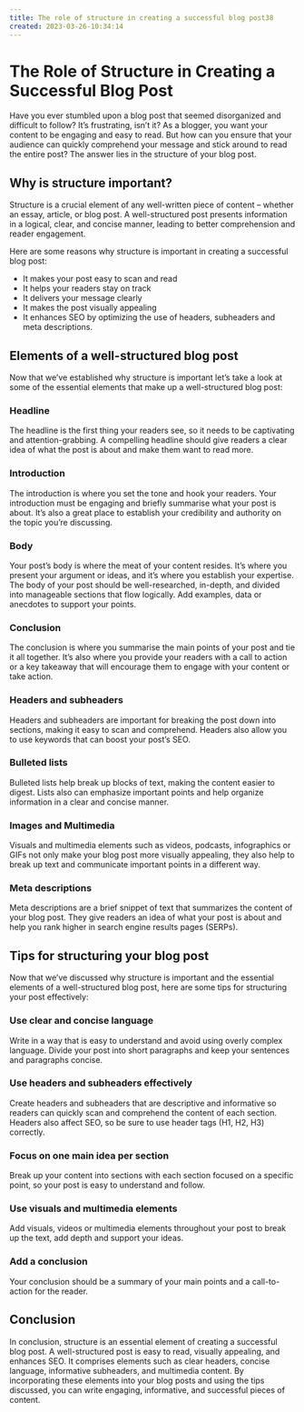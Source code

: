 ```yaml
---
title: The role of structure in creating a successful blog post38
created: 2023-03-26-10:34:14
---
```


# The Role of Structure in Creating a Successful Blog Post

Have you ever stumbled upon a blog post that seemed disorganized and difficult to follow? It’s frustrating, isn’t it? As a blogger, you want your content to be engaging and easy to read. But how can you ensure that your audience can quickly comprehend your message and stick around to read the entire post? The answer lies in the structure of your blog post.

## Why is structure important?

Structure is a crucial element of any well-written piece of content – whether an essay, article, or blog post. A well-structured post presents information in a logical, clear, and concise manner, leading to better comprehension and reader engagement.

Here are some reasons why structure is important in creating a successful blog post:

- It makes your post easy to scan and read
- It helps your readers stay on track
- It delivers your message clearly
- It makes the post visually appealing
- It enhances SEO by optimizing the use of headers, subheaders and meta descriptions.

## Elements of a well-structured blog post

Now that we’ve established why structure is important let’s take a look at some of the essential elements that make up a well-structured blog post:

### Headline

The headline is the first thing your readers see, so it needs to be captivating and attention-grabbing. A compelling headline should give readers a clear idea of what the post is about and make them want to read more.

### Introduction

The introduction is where you set the tone and hook your readers. Your introduction must be engaging and briefly summarise what your post is about. It’s also a great place to establish your credibility and authority on the topic you’re discussing.

### Body

Your post’s body is where the meat of your content resides. It’s where you present your argument or ideas, and it’s where you establish your expertise. The body of your post should be well-researched, in-depth, and divided into manageable sections that flow logically. Add examples, data or anecdotes to support your points.

### Conclusion

The conclusion is where you summarise the main points of your post and tie it all together. It’s also where you provide your readers with a call to action or a key takeaway that will encourage them to engage with your content or take action.

### Headers and subheaders

Headers and subheaders are important for breaking the post down into sections, making it easy to scan and comprehend. Headers also allow you to use keywords that can boost your post’s SEO.

### Bulleted lists

Bulleted lists help break up blocks of text, making the content easier to digest. Lists also can emphasize important points and help organize information in a clear and concise manner.

### Images and Multimedia

Visuals and multimedia elements such as videos, podcasts, infographics or GIFs not only make your blog post more visually appealing, they also help to break up text and communicate important points in a different way.

### Meta descriptions

Meta descriptions are a brief snippet of text that summarizes the content of your blog post. They give readers an idea of what your post is about and help you rank higher in search engine results pages (SERPs).

## Tips for structuring your blog post

Now that we’ve discussed why structure is important and the essential elements of a well-structured blog post, here are some tips for structuring your post effectively:

### Use clear and concise language

Write in a way that is easy to understand and avoid using overly complex language. Divide your post into short paragraphs and keep your sentences and paragraphs concise.

### Use headers and subheaders effectively

​Create headers and subheaders that are descriptive and informative so readers can quickly scan and comprehend the content of each section. Headers also affect SEO, so be sure to use header tags (H1, H2, H3) correctly.

### Focus on one main idea per section

Break up your content into sections with each section focused on a specific point, so your post is easy to understand and follow.

### Use visuals and multimedia elements

Add visuals, videos or multimedia elements throughout your post to break up the text, add depth and support your ideas.

### Add a conclusion

Your conclusion should be a summary of your main points and a call-to-action for the reader.

## Conclusion

In conclusion, structure is an essential element of creating a successful blog post. A well-structured post is easy to read, visually appealing, and enhances SEO. It comprises elements such as clear headers, concise language, informative subheaders, and multimedia content. By incorporating these elements into your blog posts and using the tips discussed, you can write engaging, informative, and successful pieces of content.
